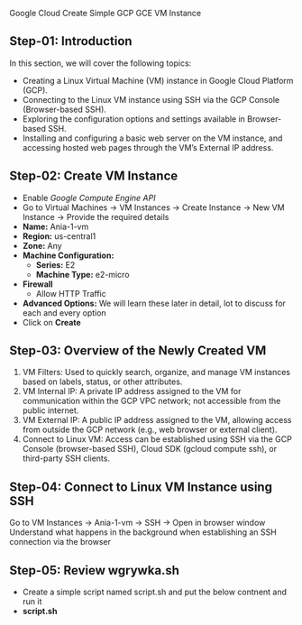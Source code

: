 
Google Cloud Create Simple GCP GCE VM Instance

## Step-01: Introduction

In this section, we will cover the following topics:
- Creating a Linux Virtual Machine (VM) instance in Google Cloud Platform (GCP).
- Connecting to the Linux VM instance using SSH via the GCP Console (Browser-based SSH).
- Exploring the configuration options and settings available in Browser-based SSH.
- Installing and configuring a basic web server on the VM instance, and accessing hosted web pages through the VM’s External IP address.

## Step-02: Create VM Instance
- Enable *Google Compute Engine API*
- Go to Virtual Machines -> VM Instances -> Create Instance -> New VM Instance -> Provide the required details
- **Name:** Ania-1-vm
- **Region:** us-central1
- **Zone:** Any
- **Machine Configuration:**
  - **Series:** E2
  - **Machine Type:** e2-micro
- **Firewall**
  - Allow HTTP Traffic
- **Advanced Options:** We will learn these later in detail, lot to discuss for each and every option
- Click on **Create**

## Step-03: Overview of the Newly Created VM
1. VM Filters: Used to quickly search, organize, and manage VM instances based on labels, status, or other attributes.
2. VM Internal IP: A private IP address assigned to the VM for communication within the GCP VPC network; not accessible from the public internet.
3. VM External IP: A public IP address assigned to the VM, allowing access from outside the GCP network (e.g., web browser or external client).
4. Connect to Linux VM: Access can be established using SSH via the GCP Console (browser-based SSH), Cloud SDK (gcloud compute ssh), or third-party SSH clients.

## Step-04: Connect to Linux VM Instance using SSH

Go to VM Instances -> Ania-1-vm -> SSH -> Open in browser window
Understand what happens in the background when establishing an SSH connection via the browser

## Step-05: Review wgrywka.sh
- Create a simple script named script.sh and put the below contnent and run it
- **script.sh**
